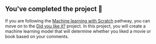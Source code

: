 ## You've completed the project 🎉

If you are following the [Machine learning with Scratch](https://projects.raspberrypi.org/en/pathways/scratch-machine-learning) pathway, you can move on to the [Did you like it?](https://projects.raspberrypi.org/en/projects/did-you-like-it) project. In this project, you will create a machine learning model that will determine whether you liked a movie or book based on your comments. 




